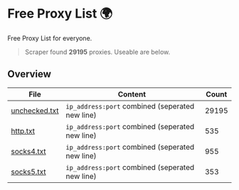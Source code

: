 
# Free Proxy List 🌍

Free Proxy List for everyone.
> Scraper found **29195** proxies. Useable are below.

## Overview

|File|Content|Count|
|----|-------|-----|
|[unchecked.txt](https://raw.githubusercontent.com/yemixzy/proxy-list/main/proxies/unchecked.txt)|`ip_address:port` combined (seperated new line)|29195|
|[http.txt](https://raw.githubusercontent.com/yemixzy/proxy-list/main/proxies/http.txt)|`ip_address:port` combined (seperated new line)|535|
|[socks4.txt](https://raw.githubusercontent.com/yemixzy/proxy-list/main/proxies/socks4.txt)|`ip_address:port` combined (seperated new line)|955|
|[socks5.txt](https://raw.githubusercontent.com/yemixzy/proxy-list/main/proxies/socks5.txt)|`ip_address:port` combined (seperated new line)|353|

